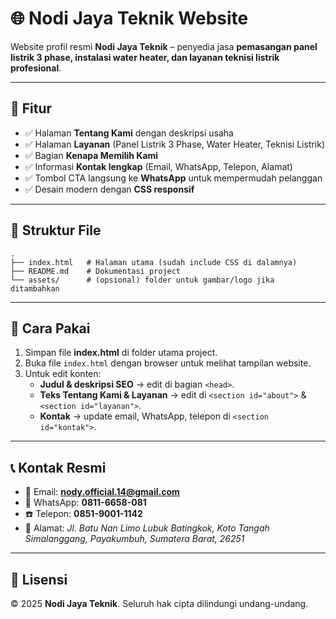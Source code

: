 # 🌐 Nodi Jaya Teknik Website

Website profil resmi **Nodi Jaya Teknik** – penyedia jasa **pemasangan panel listrik 3 phase, instalasi water heater, dan layanan teknisi listrik profesional**.

---

## 🚀 Fitur
- ✅ Halaman **Tentang Kami** dengan deskripsi usaha  
- ✅ Halaman **Layanan** (Panel Listrik 3 Phase, Water Heater, Teknisi Listrik)  
- ✅ Bagian **Kenapa Memilih Kami**  
- ✅ Informasi **Kontak lengkap** (Email, WhatsApp, Telepon, Alamat)  
- ✅ Tombol CTA langsung ke **WhatsApp** untuk mempermudah pelanggan  
- ✅ Desain modern dengan **CSS responsif**  

---

## 📂 Struktur File
```
.
├── index.html   # Halaman utama (sudah include CSS di dalamnya)
├── README.md    # Dokumentasi project
└── assets/      # (opsional) folder untuk gambar/logo jika ditambahkan
```

---

## 🔧 Cara Pakai
1. Simpan file **index.html** di folder utama project.
2. Buka file `index.html` dengan browser untuk melihat tampilan website.
3. Untuk edit konten:
   - **Judul & deskripsi SEO** → edit di bagian `<head>`.
   - **Teks Tentang Kami & Layanan** → edit di `<section id="about">` & `<section id="layanan">`.
   - **Kontak** → update email, WhatsApp, telepon di `<section id="kontak">`.

---

## 📞 Kontak Resmi
- 📧 Email: **nody.official.14@gmail.com**  
- 📱 WhatsApp: **0811-6658-081**  
- ☎️ Telepon: **0851-9001-1142**  
- 📍 Alamat: *Jl. Batu Nan Limo Lubuk Batingkok, Koto Tangah Simalanggang, Payakumbuh, Sumatera Barat, 26251*  

---

## 📜 Lisensi
© 2025 **Nodi Jaya Teknik**. Seluruh hak cipta dilindungi undang-undang.
